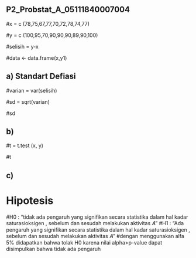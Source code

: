 ## P2_Probstat_A_05111840007004

#x = c (78,75,67,77,70,72,78,74,77)

#y = c (100,95,70,90,90,90,89,90,100)

#selisih = y-x

#data <- data.frame(x,y1)

## a) Standart Defiasi

#varian = var(selisih)

#sd = sqrt(varian)

#sd

## b)

#t = t.test (x, y)

#t

## c)
# Hipotesis
#H0 : “tidak ada pengaruh yang signifikan secara statistika dalam hal kadar saturasioksigen , sebelum dan sesudah melakukan aktivitas 𝐴”
#H1 : “Ada pengaruh yang signifikan secara statistika dalam hal kadar saturasioksigen , sebelum dan sesudah melakukan aktivitas 𝐴”
#dengan menggunakan alfa 5% didapatkan bahwa tolak H0 karena nilai alpha>p-value dapat disimpulkan bahwa tidak ada pengaruh 


